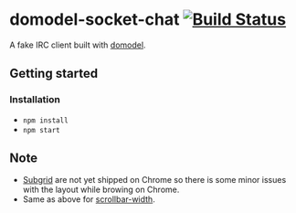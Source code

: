 # domodel-socket-chat [![Build Status](https://travis-ci.com/thoughtsunificator/domodel-socket-chat.svg?branch=master)](https://travis-ci.com/thoughtsunificator/domodel-socket-chat)

A fake IRC client built with [domodel](https://github.com/thoughtsunificator/domodel).

## Getting started

### Installation

- ```npm install```
- ```npm start```

## Note

- [Subgrid](https://developer.mozilla.org/en-US/docs/Web/CSS/CSS_Grid_Layout/Subgrid) are not yet shipped on Chrome so there is some minor issues with the layout while browing on Chrome.
- Same as above for [scrollbar-width](https://developer.mozilla.org/en-US/docs/Web/CSS/scrollbar-width).